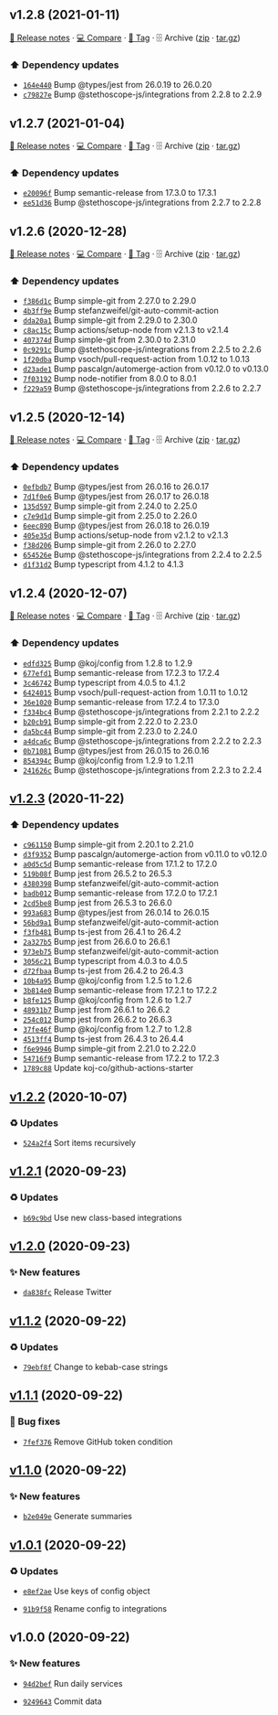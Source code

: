 ## v1.2.8 (2021-01-11)

[📝 Release notes](https://github.com/stethoscope-js/action/releases/tag/v1.2.8) · [💻 Compare](https://github.com/stethoscope-js/action/compare/v1.2.7...v1.2.8) · [🔖 Tag](https://github.com/stethoscope-js/action/tree/v1.2.8) · 🗄️ Archive ([zip](https://github.com/stethoscope-js/action/archive/v1.2.8.zip) · [tar.gz](https://github.com/stethoscope-js/action/archive/v1.2.8.tar.gz))

### ⬆️ Dependency updates

- [`164e440`](https://github.com/stethoscope-js/action/commit/164e440)  Bump @types/jest from 26.0.19 to 26.0.20
- [`c79827e`](https://github.com/stethoscope-js/action/commit/c79827e)  Bump @stethoscope-js/integrations from 2.2.8 to 2.2.9

## v1.2.7 (2021-01-04)

[📝 Release notes](https://github.com/stethoscope-js/action/releases/tag/v1.2.7) · [💻 Compare](https://github.com/stethoscope-js/action/compare/v1.2.6...v1.2.7) · [🔖 Tag](https://github.com/stethoscope-js/action/tree/v1.2.7) · 🗄️ Archive ([zip](https://github.com/stethoscope-js/action/archive/v1.2.7.zip) · [tar.gz](https://github.com/stethoscope-js/action/archive/v1.2.7.tar.gz))

### ⬆️ Dependency updates

- [`e20096f`](https://github.com/stethoscope-js/action/commit/e20096f)  Bump semantic-release from 17.3.0 to 17.3.1
- [`ee51d36`](https://github.com/stethoscope-js/action/commit/ee51d36)  Bump @stethoscope-js/integrations from 2.2.7 to 2.2.8

## v1.2.6 (2020-12-28)

[📝 Release notes](https://github.com/stethoscope-js/action/releases/tag/v1.2.6) · [💻 Compare](https://github.com/stethoscope-js/action/compare/v1.2.5...v1.2.6) · [🔖 Tag](https://github.com/stethoscope-js/action/tree/v1.2.6) · 🗄️ Archive ([zip](https://github.com/stethoscope-js/action/archive/v1.2.6.zip) · [tar.gz](https://github.com/stethoscope-js/action/archive/v1.2.6.tar.gz))

### ⬆️ Dependency updates

- [`f386d1c`](https://github.com/stethoscope-js/action/commit/f386d1c)  Bump simple-git from 2.27.0 to 2.29.0
- [`4b3ff9e`](https://github.com/stethoscope-js/action/commit/4b3ff9e)  Bump stefanzweifel/git-auto-commit-action
- [`dda20a1`](https://github.com/stethoscope-js/action/commit/dda20a1)  Bump simple-git from 2.29.0 to 2.30.0
- [`c8ac15c`](https://github.com/stethoscope-js/action/commit/c8ac15c)  Bump actions/setup-node from v2.1.3 to v2.1.4
- [`407374d`](https://github.com/stethoscope-js/action/commit/407374d)  Bump simple-git from 2.30.0 to 2.31.0
- [`0c9291c`](https://github.com/stethoscope-js/action/commit/0c9291c)  Bump @stethoscope-js/integrations from 2.2.5 to 2.2.6
- [`1f20dba`](https://github.com/stethoscope-js/action/commit/1f20dba)  Bump vsoch/pull-request-action from 1.0.12 to 1.0.13
- [`d23ade1`](https://github.com/stethoscope-js/action/commit/d23ade1)  Bump pascalgn/automerge-action from v0.12.0 to v0.13.0
- [`7f03192`](https://github.com/stethoscope-js/action/commit/7f03192)  Bump node-notifier from 8.0.0 to 8.0.1
- [`f229a59`](https://github.com/stethoscope-js/action/commit/f229a59)  Bump @stethoscope-js/integrations from 2.2.6 to 2.2.7

## v1.2.5 (2020-12-14)

[📝 Release notes](https://github.com/stethoscope-js/action/releases/tag/v1.2.5) · [💻 Compare](https://github.com/stethoscope-js/action/compare/v1.2.4...v1.2.5) · [🔖 Tag](https://github.com/stethoscope-js/action/tree/v1.2.5) · 🗄️ Archive ([zip](https://github.com/stethoscope-js/action/archive/v1.2.5.zip) · [tar.gz](https://github.com/stethoscope-js/action/archive/v1.2.5.tar.gz))

### ⬆️ Dependency updates

- [`0efbdb7`](https://github.com/stethoscope-js/action/commit/0efbdb7)  Bump @types/jest from 26.0.16 to 26.0.17
- [`7d1f0e6`](https://github.com/stethoscope-js/action/commit/7d1f0e6)  Bump @types/jest from 26.0.17 to 26.0.18
- [`135d597`](https://github.com/stethoscope-js/action/commit/135d597)  Bump simple-git from 2.24.0 to 2.25.0
- [`c7e9d1d`](https://github.com/stethoscope-js/action/commit/c7e9d1d)  Bump simple-git from 2.25.0 to 2.26.0
- [`6eec890`](https://github.com/stethoscope-js/action/commit/6eec890)  Bump @types/jest from 26.0.18 to 26.0.19
- [`405e35d`](https://github.com/stethoscope-js/action/commit/405e35d)  Bump actions/setup-node from v2.1.2 to v2.1.3
- [`f38d206`](https://github.com/stethoscope-js/action/commit/f38d206)  Bump simple-git from 2.26.0 to 2.27.0
- [`654526e`](https://github.com/stethoscope-js/action/commit/654526e)  Bump @stethoscope-js/integrations from 2.2.4 to 2.2.5
- [`d1f31d2`](https://github.com/stethoscope-js/action/commit/d1f31d2)  Bump typescript from 4.1.2 to 4.1.3

## v1.2.4 (2020-12-07)

[📝 Release notes](https://github.com/stethoscope-js/action/releases/tag/v1.2.4) · [💻 Compare](https://github.com/stethoscope-js/action/compare/v1.2.3...v1.2.4) · [🔖 Tag](https://github.com/stethoscope-js/action/tree/v1.2.4) · 🗄️ Archive ([zip](https://github.com/stethoscope-js/action/archive/v1.2.4.zip) · [tar.gz](https://github.com/stethoscope-js/action/archive/v1.2.4.tar.gz))

### ⬆️ Dependency updates

- [`edfd325`](https://github.com/stethoscope-js/action/commit/edfd325)  Bump @koj/config from 1.2.8 to 1.2.9
- [`677efd1`](https://github.com/stethoscope-js/action/commit/677efd1)  Bump semantic-release from 17.2.3 to 17.2.4
- [`3c46742`](https://github.com/stethoscope-js/action/commit/3c46742)  Bump typescript from 4.0.5 to 4.1.2
- [`6424015`](https://github.com/stethoscope-js/action/commit/6424015)  Bump vsoch/pull-request-action from 1.0.11 to 1.0.12
- [`36e1020`](https://github.com/stethoscope-js/action/commit/36e1020)  Bump semantic-release from 17.2.4 to 17.3.0
- [`f334bc4`](https://github.com/stethoscope-js/action/commit/f334bc4)  Bump @stethoscope-js/integrations from 2.2.1 to 2.2.2
- [`b20cb91`](https://github.com/stethoscope-js/action/commit/b20cb91)  Bump simple-git from 2.22.0 to 2.23.0
- [`da5bc44`](https://github.com/stethoscope-js/action/commit/da5bc44)  Bump simple-git from 2.23.0 to 2.24.0
- [`a4dca6c`](https://github.com/stethoscope-js/action/commit/a4dca6c)  Bump @stethoscope-js/integrations from 2.2.2 to 2.2.3
- [`0b71081`](https://github.com/stethoscope-js/action/commit/0b71081)  Bump @types/jest from 26.0.15 to 26.0.16
- [`854394c`](https://github.com/stethoscope-js/action/commit/854394c)  Bump @koj/config from 1.2.9 to 1.2.11
- [`241626c`](https://github.com/stethoscope-js/action/commit/241626c)  Bump @stethoscope-js/integrations from 2.2.3 to 2.2.4

## [v1.2.3](https://github.com/stethoscope-js/action/compare/v1.2.2...v1.2.3) (2020-11-22)

### ⬆️ Dependency updates

- [`c961150`](https://github.com/stethoscope-js/action/commit/c961150)  Bump simple-git from 2.20.1 to 2.21.0
- [`d3f9352`](https://github.com/stethoscope-js/action/commit/d3f9352)  Bump pascalgn/automerge-action from v0.11.0 to v0.12.0
- [`a0d5c5d`](https://github.com/stethoscope-js/action/commit/a0d5c5d)  Bump semantic-release from 17.1.2 to 17.2.0
- [`519b08f`](https://github.com/stethoscope-js/action/commit/519b08f)  Bump jest from 26.5.2 to 26.5.3
- [`4380398`](https://github.com/stethoscope-js/action/commit/4380398)  Bump stefanzweifel/git-auto-commit-action
- [`badb012`](https://github.com/stethoscope-js/action/commit/badb012)  Bump semantic-release from 17.2.0 to 17.2.1
- [`2cd5be8`](https://github.com/stethoscope-js/action/commit/2cd5be8)  Bump jest from 26.5.3 to 26.6.0
- [`993a683`](https://github.com/stethoscope-js/action/commit/993a683)  Bump @types/jest from 26.0.14 to 26.0.15
- [`56bd9a1`](https://github.com/stethoscope-js/action/commit/56bd9a1)  Bump stefanzweifel/git-auto-commit-action
- [`f3fb481`](https://github.com/stethoscope-js/action/commit/f3fb481)  Bump ts-jest from 26.4.1 to 26.4.2
- [`2a327b5`](https://github.com/stethoscope-js/action/commit/2a327b5)  Bump jest from 26.6.0 to 26.6.1
- [`973eb75`](https://github.com/stethoscope-js/action/commit/973eb75)  Bump stefanzweifel/git-auto-commit-action
- [`3056c21`](https://github.com/stethoscope-js/action/commit/3056c21)  Bump typescript from 4.0.3 to 4.0.5
- [`d72fbaa`](https://github.com/stethoscope-js/action/commit/d72fbaa)  Bump ts-jest from 26.4.2 to 26.4.3
- [`10b4a95`](https://github.com/stethoscope-js/action/commit/10b4a95)  Bump @koj/config from 1.2.5 to 1.2.6
- [`3b814e0`](https://github.com/stethoscope-js/action/commit/3b814e0)  Bump semantic-release from 17.2.1 to 17.2.2
- [`b8fe125`](https://github.com/stethoscope-js/action/commit/b8fe125)  Bump @koj/config from 1.2.6 to 1.2.7
- [`48931b7`](https://github.com/stethoscope-js/action/commit/48931b7)  Bump jest from 26.6.1 to 26.6.2
- [`254c012`](https://github.com/stethoscope-js/action/commit/254c012)  Bump jest from 26.6.2 to 26.6.3
- [`37fe46f`](https://github.com/stethoscope-js/action/commit/37fe46f)  Bump @koj/config from 1.2.7 to 1.2.8
- [`4513ff4`](https://github.com/stethoscope-js/action/commit/4513ff4)  Bump ts-jest from 26.4.3 to 26.4.4
- [`f6e9946`](https://github.com/stethoscope-js/action/commit/f6e9946)  Bump simple-git from 2.21.0 to 2.22.0
- [`54716f9`](https://github.com/stethoscope-js/action/commit/54716f9)  Bump semantic-release from 17.2.2 to 17.2.3
- [`1789c88`](https://github.com/stethoscope-js/action/commit/1789c88)  Update koj-co/github-actions-starter

## [v1.2.2](https://github.com/stethoscope-js/action/compare/v1.2.1...v1.2.2) (2020-10-07)

### ♻️ Updates

- [`524a2f4`](https://github.com/stethoscope-js/action/commit/524a2f4)  Sort items recursively

## [v1.2.1](https://github.com/stethoscope-js/action/compare/v1.2.0...v1.2.1) (2020-09-23)

### ♻️ Updates

- [`b69c9bd`](https://github.com/stethoscope-js/action/commit/b69c9bd)  Use new class-based integrations

## [v1.2.0](https://github.com/stethoscope-js/action/compare/v1.1.2...v1.2.0) (2020-09-23)

### ✨ New features
- [`da838fc`](https://github.com/stethoscope-js/action/commit/da838fc)  Release Twitter

## [v1.1.2](https://github.com/stethoscope-js/action/compare/v1.1.1...v1.1.2) (2020-09-22)

### ♻️ Updates
- [`79ebf8f`](https://github.com/stethoscope-js/action/commit/79ebf8f)  Change to kebab-case strings

## [v1.1.1](https://github.com/stethoscope-js/action/compare/v1.1.0...v1.1.1) (2020-09-22)

### 🐛 Bug fixes
- [`7fef376`](https://github.com/stethoscope-js/action/commit/7fef376)  Remove GitHub token condition

## [v1.1.0](https://github.com/stethoscope-js/action/compare/v1.0.1...v1.1.0) (2020-09-22)

### ✨ New features
- [`b2e049e`](https://github.com/stethoscope-js/action/commit/b2e049e)  Generate summaries

## [v1.0.1](https://github.com/stethoscope-js/action/compare/v1.0.0...v1.0.1) (2020-09-22)

### ♻️ Updates
- [`e8ef2ae`](https://github.com/stethoscope-js/action/commit/e8ef2ae)  Use keys of config object

- [`91b9f58`](https://github.com/stethoscope-js/action/commit/91b9f58)  Rename config to integrations

## v1.0.0 (2020-09-22)

### ✨ New features
- [`94d2bef`](https://github.com/stethoscope-js/action/commit/94d2bef)  Run daily services

- [`9249643`](https://github.com/stethoscope-js/action/commit/9249643)  Commit data
